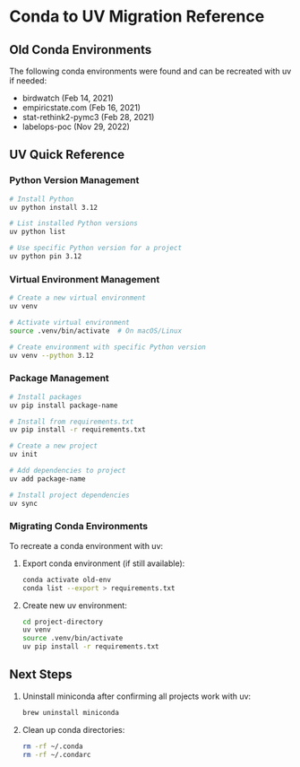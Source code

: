 # Conda to UV Migration Reference

## Old Conda Environments

The following conda environments were found and can be recreated with uv if needed:
- birdwatch (Feb 14, 2021)
- empiricstate.com (Feb 16, 2021)
- stat-rethink2-pymc3 (Feb 28, 2021)
- labelops-poc (Nov 29, 2022)

## UV Quick Reference

### Python Version Management
```bash
# Install Python
uv python install 3.12

# List installed Python versions
uv python list

# Use specific Python version for a project
uv python pin 3.12
```

### Virtual Environment Management
```bash
# Create a new virtual environment
uv venv

# Activate virtual environment
source .venv/bin/activate  # On macOS/Linux

# Create environment with specific Python version
uv venv --python 3.12
```

### Package Management
```bash
# Install packages
uv pip install package-name

# Install from requirements.txt
uv pip install -r requirements.txt

# Create a new project
uv init

# Add dependencies to project
uv add package-name

# Install project dependencies
uv sync
```

### Migrating Conda Environments

To recreate a conda environment with uv:

1. Export conda environment (if still available):
   ```bash
   conda activate old-env
   conda list --export > requirements.txt
   ```

2. Create new uv environment:
   ```bash
   cd project-directory
   uv venv
   source .venv/bin/activate
   uv pip install -r requirements.txt
   ```

## Next Steps

1. Uninstall miniconda after confirming all projects work with uv:
   ```bash
   brew uninstall miniconda
   ```

2. Clean up conda directories:
   ```bash
   rm -rf ~/.conda
   rm -rf ~/.condarc
   ```